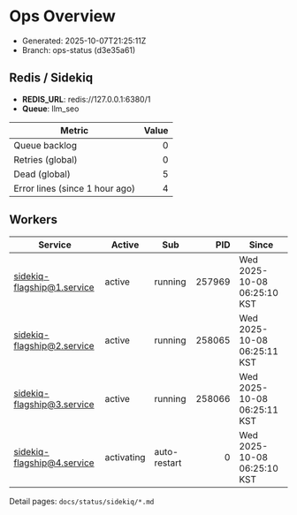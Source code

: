 # Ops Overview

- Generated: 2025-10-07T21:25:11Z
- Branch: ops-status (d3e35a61)

## Redis / Sidekiq
- **REDIS_URL**: redis://127.0.0.1:6380/1
- **Queue**: llm_seo

| Metric | Value |
|---|---:|
| Queue backlog | 0 |
| Retries (global) | 0 |
| Dead (global) | 5 |
| Error lines (since 1 hour ago) | 4 |

## Workers
| Service | Active | Sub | PID | Since |
|---|---|---|---:|---|
| sidekiq-flagship@1.service | active | running | 257969 | Wed 2025-10-08 06:25:10 KST |
| sidekiq-flagship@2.service | active | running | 258065 | Wed 2025-10-08 06:25:11 KST |
| sidekiq-flagship@3.service | active | running | 258066 | Wed 2025-10-08 06:25:11 KST |
| sidekiq-flagship@4.service | activating | auto-restart | 0 | Wed 2025-10-08 06:25:10 KST |

Detail pages: `docs/status/sidekiq/*.md`
